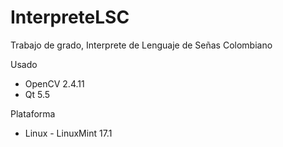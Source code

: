 # InterpreteLSC
Trabajo de grado, Interprete de Lenguaje de Señas Colombiano


Usado
* OpenCV 2.4.11
* Qt 5.5

Plataforma
* Linux - LinuxMint 17.1


